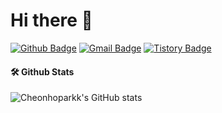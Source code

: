# Hi there 👋

[![Github Badge](https://img.shields.io/badge/-Cheonhoparkk-grey?style=flat&logo=github&logoColor=white&link=https://github.com/Cheonhoparkk/)](https://www.github.com/Cheonhoparkk/) 
[![Gmail Badge](https://img.shields.io/badge/-a20489506@gmail.com-c14438?style=flat&logo=Gmail&logoColor=white&link=mailto:a20489506@gmail.com)](mailto:a20489506@gmail.com) 
[![Tistory Badge](https://img.shields.io/badge/Cheonhoparkk%20Blog-yellow?style=flat&logoColor=white)](https://chpark610.tistory.com/)


#### 🛠️ Github Stats
![Cheonhoparkk's GitHub stats](https://github-readme-stats.vercel.app/api?username=Cheonhoparkk&show_icons=true&theme=radical)

